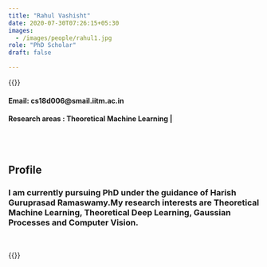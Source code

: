 ```yaml
---
title: "Rahul Vashisht"
date: 2020-07-30T07:26:15+05:30
images:
  - /images/people/rahul1.jpg
role: "PhD Scholar"
draft: false

---
```


{{<rawhtml>}} 
<div align="justify">
<h4>Email: cs18d006@smail.iitm.ac.in</h4>
<h4>Research areas : Theoretical Machine Learning |</h4><br>
</div>
<br>
<div>
	<h2>Profile</h2>
	<h3>I am currently pursuing PhD under the guidance of Harish Guruprasad Ramaswamy.My research interests are Theoretical Machine Learning, Theoretical Deep Learning, Gaussian Processes and Computer Vision.</h3><br>
</div>

{{</rawhtml>}}